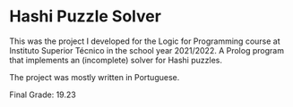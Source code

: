 # Hashi Puzzle Solver
This was the project I developed for the Logic for Programming course at Instituto Superior Técnico in the school year 2021/2022. A Prolog program that implements an (incomplete) solver for Hashi puzzles.

The project was mostly written in Portuguese.

Final Grade: 19.23
